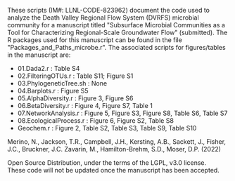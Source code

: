 These scripts (IM#: LLNL-CODE-823962) document the code used to analyze the Death Valley Regional Flow System (DVRFS) microbial community for a manuscript titled "Subsurface Microbial Communities as a Tool for Characterizing Regional-Scale Groundwater Flow" (submitted). The R packages used for this manuscript can be found in the file "Packages_and_Paths_microbe.r". The associated scripts for figures/tables in the manuscript are:

- 01.Dada2.r : Table S4<br>
- 02.FilteringOTUs.r : Table S11; Figure S1<br>
- 03.PhylogeneticTree.sh : None<br>
- 04.Barplots.r : Figure S5<br>
- 05.AlphaDiversity.r : Figure 3, Figure S6<br>
- 06.BetaDiversity.r : Figure 4, Figure S7, Table 1<br>
- 07.NetworkAnalysis.r : Figure 5, Figure S3, Figure S8, Table S6, Table S7 <br>
- 08.EcologicalProcess.r : Figure 6, Figure S2, Table S8 <br>
- Geochem.r : Figure 2, Table S2, Table S3, Table S9, Table S10<br>

Merino, N., Jackson, T.R., Campbell, J.H., Kersting, A.B., Sackett, J., Fisher, J.C., Bruckner, J.C. Zavarin, M., Hamilton-Brehm, S.D., Moser, D.P. (2022)

Open Source Distribution, under the terms of the LGPL, v3.0 license.<br>
These code will not be updated once the manuscript has been accepted. 
